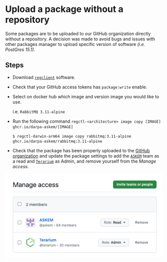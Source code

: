 # Upload a package without a repository

Some packages are to be uploaded to our GitHub organization directly without a repository.
A decision was made to avoid bugs and issues with other packages manager to upload specific version of software _(i.e. PostGres 15.1)_.

## Steps
- Download [`regclient`](https://github.com/regclient/regclient/blob/main/docs/install.md#downloading-binaries) software.
- Check that your GitHub access tokens has `package:write` enable.
- Select on docker hub which image and version image you would like to use. 

    i.e. `RabbitMQ 3.11-alpine`
- Run the following command `regctl-<architecture> image copy [IMAGE] ghcr.io/darpa-askem/[IMAGE]`

    ```shell
    $ regctl-darwin-arm64 image copy rabbitmq:3.11-alpine ghcr.io/darpa-askem/rabbitmq:3.11-alpine
    ```
- Check that the package has been properly uploaded to the [GitHub organization](https://github.com/orgs/DARPA-ASKEM/packages) and update the package settings to add the [`ASKEM`](https://github.com/orgs/DARPA-ASKEM/teams/askem) team as a read and [`Terarium`](https://github.com/orgs/DARPA-ASKEM/teams/terarium) as Admin, and remove yourself from the _Manage access_. 

![upwr_1.png](images/upwr_1.png)
